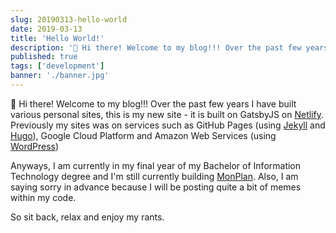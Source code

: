 ```yaml
---
slug: 20190313-hello-world
date: 2019-03-13
title: 'Hello World!'
description: '👋 Hi there! Welcome to my blog!!! Over the past few years I have built various personal sites, this is my new site. '
published: true
tags: ['development']
banner: './banner.jpg'
---
```


👋 Hi there! Welcome to my blog!!! Over the past few years I have built various personal sites, this is my new site - it is built on GatsbyJS on [Netlify](https://netlify.com). Previously my sites was on services such as GitHub Pages (using [Jekyll](https://jekyllrb.com) and [Hugo](https://gohugo.io)), Google Cloud Platform and Amazon Web Services (using [WordPress](https://wordpress.org))

Anyways, I am currently in my final year of my Bachelor of Information Technology degree and I'm still currently building [MonPlan](https://monplan.apps.monash.edu). Also, I am saying sorry in advance because I will be posting quite a bit of memes within my code.

So sit back, relax and enjoy my rants.
